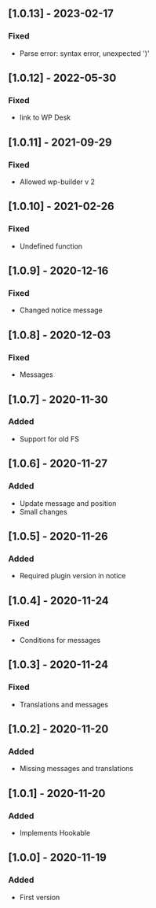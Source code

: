 ## [1.0.13] - 2023-02-17
### Fixed
- Parse error: syntax error, unexpected ')'

## [1.0.12] - 2022-05-30
### Fixed
- link to WP Desk

## [1.0.11] - 2021-09-29
### Fixed
- Allowed wp-builder v 2

## [1.0.10] - 2021-02-26
### Fixed
- Undefined function

## [1.0.9] - 2020-12-16
### Fixed
- Changed notice message

## [1.0.8] - 2020-12-03
### Fixed
- Messages

## [1.0.7] - 2020-11-30
### Added
- Support for old FS

## [1.0.6] - 2020-11-27
### Added
- Update message and position
- Small changes

## [1.0.5] - 2020-11-26
### Added
- Required plugin version in notice

## [1.0.4] - 2020-11-24
### Fixed
- Conditions for messages

## [1.0.3] - 2020-11-24
### Fixed
- Translations and messages

## [1.0.2] - 2020-11-20
### Added
- Missing messages and translations

## [1.0.1] - 2020-11-20
### Added
- Implements Hookable

## [1.0.0] - 2020-11-19
### Added
- First version